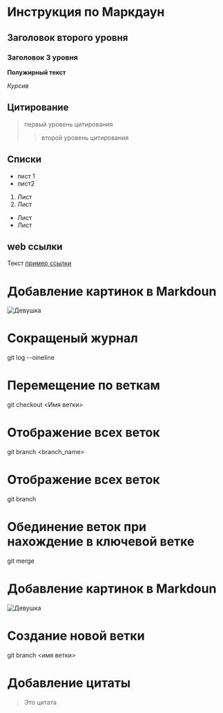 # Инструкция по Маркдаун

## Заголовок второго уровня

### Заголовок 3 уровня

**Полужирный текст**

*Курсив*

## Цитирование
>первый уровень цитирования
>>второй уровень цитирования

## Списки
* лист 1
* лист2
1. Лист
2. Лист
+ Лист
+ Лист

## web ссылки
Текст [пример ссылки](http.exsample.com "всплывающая подсказка")

# Добавление картинок в Markdoun

![Девушка](imag.png)

# Сокращеный журнал
git log --oineline
# Перемещение по веткам
git checkout <Имя ветки>
# Отображение всех веток
git branch <branch_name>
# Отображение всех веток
git branch
# Обединение веток при нахождение в ключевой ветке
git merge
# Добавление картинок в Markdoun

![Девушка](imag.png)
# Cоздание новой ветки
git branch <имя ветки>
# Добавление цитаты
> Это цитата
